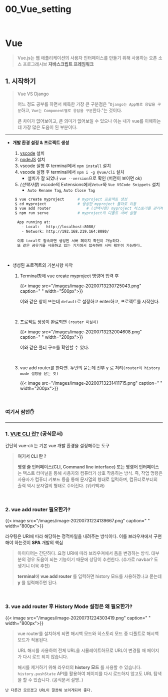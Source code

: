 # 00_Vue_setting


​	

# Vue

>Vue.js는 웹 애플리케이션의 사용자 인터페이스를 만들기 위해 사용하는 오픈 소스 프로그레시브 **자바스크립트 프레임워크**



## 1. 시작하기

> Vue VS Django
>
> 어느 정도 공부를 하면서 체득한 가장 큰 구분점은 "`Django는 App별로 응답을 구분`하고, `Vue는 Component별로 응답을 구분`한다."는 것이다.
>
> 큰 차이가 없어보이고, 큰 의미가 없어보일 수 있으나 이는 내가 vue를 이해하는데 가장 많은 도움이 된 부분이다.

---

- **개발 환경 설정 & 프로젝트 생성**

  1. [vscode](https://code.visualstudio.com/) 설치
  2. [nodeJS](https://nodejs.org/ko/) 설치 
  3. vscode 실행 후 terminal에서 `npm install` 설치
  4. vscode 실행 후 terminal에서 `npm i -g @vue/cli` 설치
     - 설치가 잘 되었나 `vue --version`으로 확인 (버전이 보이면 ok)
  5. _(선택사항)_ vscode의 Extensions에서`Vetur`와 `Vue VSCode Snippets` 설치
     - `Auto Rename Tag`, `Auto Close Tag`

   ```bash
    $ vue create myproject		# myproject 프로젝트 생성
    $ cd myproject				# 생성한 myproject 폴더로 이동
    $ vue add router				# (선택사항) myproject 히스토리를 관리해줄 router기능 설치
    $ npm run serve				# myproject의 디폴트 서버 실행
   ```

  ```bash
    App running at:
      - Local:   http://localhost:8080/
      - Network: http://192.168.219.164:8080/
    
    이후 Local로 접속하면 생성된 서버 페이지 확인이 가능하다.
    또 같은 공유기를 사용하고 있는 기기에서 접속하여 서버 확인이 가능하다.
  ```

  ​	

- 생성된 프로젝트의 기본사항 파악

  1. Terminal창에 vue create myproject 명령어 입력 후

     {{< image src="/images/image-20200713230725043.png" caption=" " width="500px">}}

     이와 같은 창이 뜨는데 `default`로 설정하고 enter하고, 프로젝트를 시작한다.

     ​	

  2. 프로젝트 생성이 완료되면 `(router 미설치)`

     {{< image src="/images/image-20200713232004608.png" caption=" " width="200px">}}

     이와 같은 폴더 구조를 확인할 수 있다.

     ​	

  3. vue add router를 한다면. 두번의 묻는데 전부 y 로 처리`(router와 history mode 설정을 묻는 것)`

     {{< image src="/images/image-20200713231411715.png" caption=" " width="200px">}}



​	


### 여기서 잠깐✋ 

---

### 1. [VUE CLI 란?](https://simplevue.gitbook.io/intro/01.-vue-cli) (공식문서)

간단히 vue-cli 는 기본 vue 개발 환경을 설정해주는 도구

> **여기서 CLI 란 ?**
>
> **명령 줄 인터페이스(CLI, Command line interface) 또는 명령어 인터페이스**는 텍스트 터미널을 통해 사용자와 컴퓨터가 상호 작용하는 방식. 즉, 작업 명령은 사용자가 컴퓨터 키보드 등을 통해 문자열의 형태로 입력하며, 컴퓨터로부터의 출력 역시 문자열의 형태로 주어진다. (위키백과)

​	

### 2.  vue add router 필요한가?

{{< image src="/images/image-20200731224139667.png" caption=" " width="800px">}}

라우팅은 URI에 따라 해당하는 정적파일을 내려주는 방식이다. 이를 브라우져에서 구현해야 하는것이 **SPA** 개발의 핵심

>아이디어는 간단하다. 요청 URI에 따라 브라우져에서 돔을 변경하는 방식. 대부분의 경우 도움이 되는 기능이기 때문에 상당이 추천한다. (추가로 navbar? 도 생기니 더욱 추천)
>
>**terminal**에 **vue add router** 를 입력하면 history 모드를 사용하겠나고 묻는데  **y** 를 입력해주면 된다. 

​	

### 3.  vue add router 후 History Mode 설정은 왜 필요한가?

{{< image src="/images/image-20200731224303419.png" caption=" " width="800px">}}

> vue router를 설치하게 되면 해시백 모드와 히스토리 모드 중 디폴트로 해시백 모드가 적용된다.
>
> URL 해시를 사용하여 전체 URL을 시뮬레이트하므로 URL이 변경될 때 페이지가 다시 로드 되지 않습니다.
>
> 해시를 제거하기 위해 라우터의 **history 모드** 를 사용할 수 있습니다. `history.pushState` API를 활용하여 페이지를 다시 로드하지 않고도 URL 탐색을 할 수 있습니다. (공식문서 설명..)

`난 다른건 모르겠고 URL이 깔끔해 보이게되어 좋다.`


